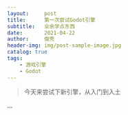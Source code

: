 ```yaml
---
layout:     post
title:      第一次尝试Godot引擎
subtitle:	业余学点东西   
date:       2021-04-22
author:     俊壳
header-img: img/post-sample-image.jpg
catalog: true
tags:
    - 游戏引擎
	- Godot
---
```





> 今天来尝试下新引擎，从入门到入土



...


​	







